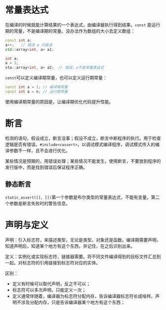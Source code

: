 # 常量表达式

在编译的时候就能计算结果的一个表达式，由编译器执行得到结果。`const` 是运行期的常量，不是编译期的常量。没办法作为数组的大小去定义数组：

```C++
const int a;
a++;   // 错误 a 只能读
std::array<int, a> a1;

int a;
a = 3;
sta::array<int, a> a2;  // 错误，a不是常量表达式
```

`const`可以定义编译期常量，也可以定义运行期常量：

```C++
const int a = 1; // 编译期常量
const int a = n; // 运行期常量
```

使用编译期常量的原因是，让编译期优化代码提升性能。

# 断言

检测的语句，假设成立，断言没事；假设不成立，断言中断程序的执行。用于检查逻辑是否有错误。`#include<cassert>`，以调试模式编译程序，调试模式传入的编译参数不一样，且不会进行优化。

某些情况是预期的，用错误处理；某些情况不能发生，使用断言，不要放到程序的发行版中，而是找到错误后保证程序正确。

## 静态断言

`static_assert([], [])`第一个参数是布尔类型的常量表达式，不能有变量，第二个参数是断言失败时的警告信息。

# 声明与定义

声明：引入标志符，来描述类型，无论是类型，对象还是函数。编译期需要声明，知道声明后，知道某个地方有这个东西，并记住，在之后识别出来。

定义：实例化或实现标志符，链接器需要。将不同文件编译得到的目标文件汇总到一起。对标志符的引用链接到标志符对应的实体。

区别：
- 定义有时候可以取代声明，反之不可以；
- 标志符可以多次声明，只能定义一次；
- 定义通常伴随着，编译器为标志符分配内存，告诉编译器标志符长成啥样。声明不涉及分配内存，只是告诉编译器某个地方有这个东西；

